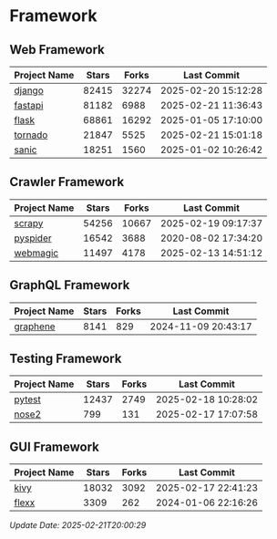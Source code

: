 # Framework

## Web Framework
| Project Name | Stars | Forks | Last Commit |
| ------------ | ----- | ----- | ----------- |
| [django](https://github.com/django/django) | 82415 | 32274 | 2025-02-20 15:12:28 |
| [fastapi](https://github.com/fastapi/fastapi) | 81182 | 6988 | 2025-02-21 11:36:43 |
| [flask](https://github.com/pallets/flask) | 68861 | 16292 | 2025-01-05 17:10:00 |
| [tornado](https://github.com/tornadoweb/tornado) | 21847 | 5525 | 2025-02-21 15:01:18 |
| [sanic](https://github.com/sanic-org/sanic) | 18251 | 1560 | 2025-01-02 10:26:42 |

## Crawler Framework
| Project Name | Stars | Forks | Last Commit |
| ------------ | ----- | ----- | ----------- |
| [scrapy](https://github.com/scrapy/scrapy) | 54256 | 10667 | 2025-02-19 09:17:37 |
| [pyspider](https://github.com/binux/pyspider) | 16542 | 3688 | 2020-08-02 17:34:20 |
| [webmagic](https://github.com/code4craft/webmagic) | 11497 | 4178 | 2025-02-13 14:51:12 |

## GraphQL Framework
| Project Name | Stars | Forks | Last Commit |
| ------------ | ----- | ----- | ----------- |
| [graphene](https://github.com/graphql-python/graphene) | 8141 | 829 | 2024-11-09 20:43:17 |

## Testing Framework
| Project Name | Stars | Forks | Last Commit |
| ------------ | ----- | ----- | ----------- |
| [pytest](https://github.com/pytest-dev/pytest) | 12437 | 2749 | 2025-02-18 10:28:02 |
| [nose2](https://github.com/nose-devs/nose2) | 799 | 131 | 2025-02-17 17:07:58 |

## GUI Framework
| Project Name | Stars | Forks | Last Commit |
| ------------ | ----- | ----- | ----------- |
| [kivy](https://github.com/kivy/kivy) | 18032 | 3092 | 2025-02-17 22:41:23 |
| [flexx](https://github.com/flexxui/flexx) | 3309 | 262 | 2024-01-06 22:16:26 |

*Update Date: 2025-02-21T20:00:29*